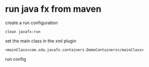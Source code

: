 # run java fx from maven

create a run configuration

    clean javafx:run
    
set the main class in the xml plugin

    <mainClass>com.sda.javafx.containers.DemoContainers</mainClass>
    
run config